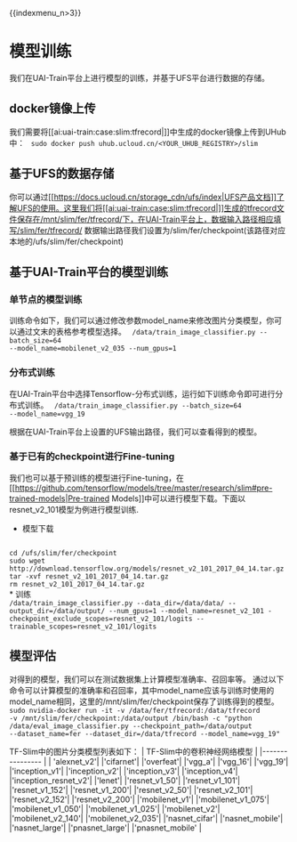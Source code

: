 {{indexmenu_n>3}}

# 模型训练

我们在UAI-Train平台上进行模型的训练，并基于UFS平台进行数据的存储。

## docker镜像上传

我们需要将[[ai:uai-train:case:slim:tfrecord|]]中生成的docker镜像上传到UHub中：
<code>
sudo docker push uhub.ucloud.cn/<YOUR_UHUB_REGISTRY>/slim
</code>

## 基于UFS的数据存储

你可以通过[[https://docs.ucloud.cn/storage_cdn/ufs/index|UFS产品文档]]了解UFS的使用。这里我们将[[ai:uai-train:case:slim:tfrecord|]]生成的tfrecord文件保存在/mnt/slim/fer/tfrecord/下，在UAI-Train平台上，数据输入路径相应填写/slim/fer/tfrecord/ 数据输出路径我们设置为/slim/fer/checkpoint(该路径对应本地的/ufs/slim/fer/checkpoint)

## 基于UAI-Train平台的模型训练

### 单节点的模型训练

训练命令如下，我们可以通过修改参数model\_name来修改图片分类模型，你可以通过文末的表格参考模型选择。
<code>
/data/train_image_classifier.py --batch_size=64 --model_name=mobilenet_v2_035 --num_gpus=1
</code>

### 分布式训练

在UAI-Train平台中选择Tensorflow-分布式训练，运行如下训练命令即可进行分布式训练。
<code>
/data/train_image_classifier.py --batch_size=64 --model_name=vgg_19
</code>

根据在UAI-Train平台上设置的UFS输出路径，我们可以查看得到的模型。

### 基于已有的checkpoint进行Fine-tuning

我们也可以基于预训练的模型进行Fine-tuning，在[[https://github.com/tensorflow/models/tree/master/research/slim#pre-trained-models|Pre-trained Models]]中可以进行模型下载。下面以resnet\_v2\_101模型为例进行模型训练.
  * 模型下载
<code>
cd /ufs/slim/fer/checkpoint
sudo wget http://download.tensorflow.org/models/resnet_v2_101_2017_04_14.tar.gz
tar -xvf resnet_v2_101_2017_04_14.tar.gz
rm resnet_v2_101_2017_04_14.tar.gz
</code>
  * 训练
<code>
/data/train_image_classifier.py --data_dir=/data/data/ --output_dir=/data/output/ --num_gpus=1 --model_name=resnet_v2_101 -checkpoint_exclude_scopes=resnet_v2_101/logits --trainable_scopes=resnet_v2_101/logits
</code>

## 模型评估

对得到的模型，我们可以在测试数据集上计算模型准确率、召回率等。
通过以下命令可以计算模型的准确率和召回率，其中model\_name应该与训练时使用的model\_name相同，这里的/mnt/slim/fer/checkpoint保存了训练得到的模型。
<code>
sudo nvidia-docker run -it -v /data/fer/tfrecord:/data/tfrecord -v /mnt/slim/fer/checkpoint:/data/output /bin/bash -c "python /data/eval_image_classifier.py --checkpoint_path=/data/output  --dataset_name=fer --dataset_dir=/data/tfrecord --model_name=vgg_19"
</code>

TF-Slim中的图片分类模型列表如下：
| TF-Slim中的卷积神经网络模型 |
|---------------- |
| 'alexnet_v2'|
|'cifarnet'|
|'overfeat'|
|'vgg\_a'|
|'vgg\_16'|
|'vgg\_19'|
|'inception\_v1'|
|'inception\_v2'|
|'inception\_v3'|
|'inception\_v4'|
|'inception\_resnet\_v2'|
|'lenet'|
|'resnet\_v1\_50'|
|'resnet\_v1\_101'|
|'resnet\_v1\_152'|
|'resnet\_v1\_200'|
|'resnet\_v2\_50'|
|'resnet\_v2\_101'|
|'resnet\_v2\_152'|
|'resnet\_v2\_200'|
|'mobilenet\_v1'|
|'mobilenet\_v1\_075'|
|'mobilenet\_v1\_050'|
|'mobilenet\_v1\_025'|
|'mobilenet\_v2'|
|'mobilenet\_v2\_140'|
|'mobilenet\_v2\_035'|
|'nasnet\_cifar'|
|'nasnet\_mobile'|
|'nasnet\_large'|
|'pnasnet\_large'|
|'pnasnet\_mobile' |